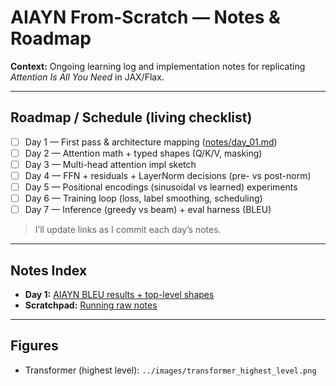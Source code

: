 # AIAYN From-Scratch — Notes & Roadmap

**Context:** Ongoing learning log and implementation notes for replicating *Attention Is All You Need* in JAX/Flax.

---

## Roadmap / Schedule (living checklist)
- [ ] Day 1 — First pass & architecture mapping ([notes/day_01.md](./day_01.md))
- [ ] Day 2 — Attention math + typed shapes (Q/K/V, masking)
- [ ] Day 3 — Multi-head attention impl sketch
- [ ] Day 4 — FFN + residuals + LayerNorm decisions (pre- vs post-norm)
- [ ] Day 5 — Positional encodings (sinusoidal vs learned) experiments
- [ ] Day 6 — Training loop (loss, label smoothing, scheduling)
- [ ] Day 7 — Inference (greedy vs beam) + eval harness (BLEU)

> I’ll update links as I commit each day’s notes.

---

## Notes Index
- **Day 1:** [AIAYN BLEU results + top-level shapes](./day_01.md)
- **Scratchpad:** [Running raw notes](./scratchpad.md)

---

## Figures
- Transformer (highest level): `../images/transformer_highest_level.png`
